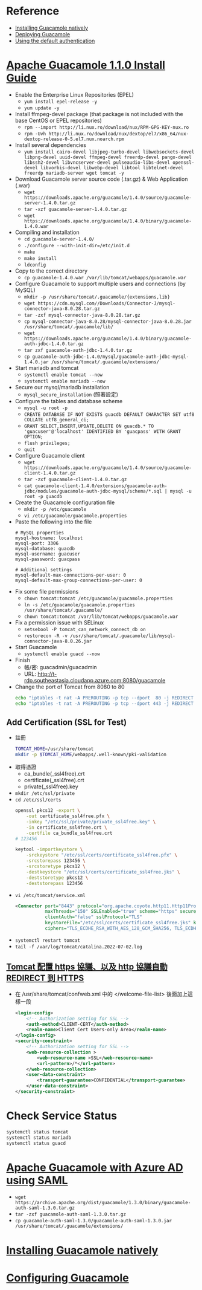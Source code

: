# Reference
- [Installing Guacamole natively](https://guacamole.apache.org/doc/1.4.0/gug/installing-guacamole.html)
- [Deploying Guacamole](https://guacamole.apache.org/doc/gug/installing-guacamole.html#deploying-guacamole)
- [Using the default authentication](https://guacamole.apache.org/doc/1.4.0/gug/configuring-guacamole.html#basic-auth)

# [Apache Guacamole 1.1.0 Install Guide](https://www.byteprotips.com/post/apache-guacamole-1-1-0-install-guide)
- Enable the Enterprise Linux Repositories (EPEL)
    - `yum install epel-release -y`
    - `yum update -y`
- Install ffmpeg-devel package (that package is not included with the base CentOS or EPEL repositories)
    - `rpm --import http://li.nux.ro/download/nux/RPM-GPG-KEY-nux.ro`
    - `rpm -Uvh http://li.nux.ro/download/nux/dextop/el7/x86_64/nux-dextop-release-0-5.el7.nux.noarch.rpm`
- Install several dependencies
    - `yum install cairo-devel libjpeg-turbo-devel libwebsockets-devel libpng-devel uuid-devel ffmpeg-devel freerdp-devel pango-devel libssh2-devel libvncserver-devel pulseaudio-libs-devel openssl-devel libvorbis-devel libwebp-devel libtool libtelnet-devel freerdp mariadb-server wget tomcat -y`
- Download Guacamole server source code (.tar.gz) & Web Application (.war)
    - `wget https://downloads.apache.org/guacamole/1.4.0/source/guacamole-server-1.4.0.tar.gz`
    - `tar -xzf guacamole-server-1.4.0.tar.gz`
    - `wget https://downloads.apache.org/guacamole/1.4.0/binary/guacamole-1.4.0.war`
- Compiling and installation
    - `cd guacamole-server-1.4.0/`
    - `./configure --with-init-dir=/etc/init.d`
    - `make`
    - `make install`
    - `ldconfig`
- Copy to the correct directory
    - `cp guacamole-1.4.0.war /var/lib/tomcat/webapps/guacamole.war`
- Configure Guacamole to support multiple users and connections (by MySQL)
    - `mkdir -p /usr/share/tomcat/.guacamole/{extensions,lib}`
    - `wget https://cdn.mysql.com//Downloads/Connector-J/mysql-connector-java-8.0.28.tar.gz`
    - `tar -zxf mysql-connector-java-8.0.28.tar.gz`
    - `cp mysql-connector-java-8.0.28/mysql-connector-java-8.0.28.jar /usr/share/tomcat/.guacamole/lib/`
    - `wget https://downloads.apache.org/guacamole/1.4.0/binary/guacamole-auth-jdbc-1.4.0.tar.gz`
    - `tar zxf guacamole-auth-jdbc-1.4.0.tar.gz`
    - `cp guacamole-auth-jdbc-1.4.0/mysql/guacamole-auth-jdbc-mysql-1.4.0.jar /usr/share/tomcat/.guacamole/extensions/`
- Start mariadb and tomcat
    - `systemctl enable tomcat --now`
    - `systemctl enable mariadb --now`
- Secure our mysql/mariadb installation
    - `mysql_secure_installation` (照著設定)
- Configure the tables and database scheme
    - `mysql -u root -p`
    - `CREATE DATABASE IF NOT EXISTS guacdb DEFAULT CHARACTER SET utf8 COLLATE utf8_general_ci;`
    - `GRANT SELECT,INSERT,UPDATE,DELETE ON guacdb.* TO 'guacuser'@'localhost' IDENTIFIED BY 'guacpass' WITH GRANT OPTION;`
    - `flush privileges;`
    - `quit`
- Configure Guacamole client
    - `wget https://downloads.apache.org/guacamole/1.4.0/source/guacamole-client-1.4.0.tar.gz`
    - `tar -zxf guacamole-client-1.4.0.tar.gz`
    - `cat guacamole-client-1.4.0/extensions/guacamole-auth-jdbc/modules/guacamole-auth-jdbc-mysql/schema/*.sql | mysql -u root -p guacdb`
- Create the Guacamole configuration file
    - `mkdir -p /etc/guacamole`
    - `vi /etc/guacamole/guacamole.properties`
- Paste the following into the file
    ```properties
    # MySQL properties
    mysql-hostname: localhost
    mysql-port: 3306
    mysql-database: guacdb
    mysql-username: guacuser
    mysql-password: guacpass

    # Additional settings
    mysql-default-max-connections-per-user: 0
    mysql-default-max-group-connections-per-user: 0
    ```
- Fix some file permissions
    - `chown tomcat:tomcat /etc/guacamole/guacamole.properties`
    - `ln -s /etc/guacamole/guacamole.properties /usr/share/tomcat/.guacamole/`
    - `chown tomcat:tomcat /var/lib/tomcat/webapps/guacamole.war`
- Fix a permission issue with SELinux
    - `setsebool -P tomcat_can_network_connect_db on`
    - `restorecon -R -v /usr/share/tomcat/.guacamole/lib/mysql-connector-java-8.0.26.jar`
- Start Guacamole
    - `systemctl enable guacd --now`
- Finish
    - 帳/密: guacadmin/guacadmin
    - URL: http://t-rdp.southeastasia.cloudapp.azure.com:8080/guacamole
- Change the port of Tomcat from 8080 to 80
    ```bash
    echo "iptables -t nat -A PREROUTING -p tcp --dport  80 -j REDIRECT --to-port 8080" >> /etc/rc.local
    echo "iptables -t nat -A PREROUTING -p tcp --dport 443 -j REDIRECT --to-port 8443" >> /etc/rc.local
    ```

## Add Certification (SSL for Test)
- 註冊
    ```bash
    TOMCAT_HOME=/usr/share/tomcat
    mkdir -p $TOMCAT_HOME/webapps/.well-known/pki-validation
    ```
- 取得憑證
    - ca_bundle(_ssl4free).crt
    - certificate(_ssl4free).crt
    - private(_ssl4free).key
- `mkdir /etc/ssl/private`
- `cd /etc/ssl/certs`
    ```bash
    openssl pkcs12 -export \
        -out certificate_ssl4free.pfx \
        -inkey "/etc/ssl/private/private_ssl4free.key" \
        -in certificate_ssl4free.crt \
        -certfile ca_bundle_ssl4free.crt
    # 123456
    ```
    ```bash
    keytool -importkeystore \
        -srckeystore "/etc/ssl/certs/certificate_ssl4free.pfx" \
        -srcstorepass 123456 \
        -srcstoretype pkcs12 \
        -destkeystore "/etc/ssl/certs/certificate_ssl4free.jks" \
        -deststoretype pkcs12 \
        -deststorepass 123456
    ```
- `vi /etc/tomcat/service.xml`
    ```xml
    <Connector port="8443" protocol="org.apache.coyote.http11.Http11Protocol"
               maxThreads="150" SSLEnabled="true" scheme="https" secure="true"
               clientAuth="false" sslProtocol="TLS"
               keystoreFile="/etc/ssl/certs/certificate_ssl4free.jks" keystorePass="123456"
               ciphers="TLS_ECDHE_RSA_WITH_AES_128_GCM_SHA256, TLS_ECDHE_RSA_WITH_AES_256_GCM_SHA384" />
    ```
- `systemctl restart tomcat`
- `tail -f /var/log/tomcat/catalina.2022-07-02.log`

## [Tomcat 配置 https 協議、以及 http 協議自動 REDIRECT 到 HTTPS](https://www.796t.com/content/1546493424.html)
- 在 /usr/share/tomcat/confweb.xml 中的 <\/welcome-file-list> 後面加上這樣一段
    ```xml
    <login-config>
        <!-- Authorization setting for SSL -->
        <auth-method>CLIENT-CERT</auth-method>
        <realm-name>Client Cert Users-only Area</realm-name>
    </login-config>
    <security-constraint>
        <!-- Authorization setting for SSL -->
        <web-resource-collection >
            <web-resource-name >SSL</web-resource-name>
            <url-pattern>/*</url-pattern>
        </web-resource-collection>
        <user-data-constraint>
            <transport-guarantee>CONFIDENTIAL</transport-guarantee>
        </user-data-constraint>
    </security-constraint>
    ```

# Check Service Status
```bash
systemctl status tomcat
systemctl status mariadb
systemctl status guacd
```

# [Apache Guacamole with Azure AD using SAML](https://sintax.medium.com/apache-guacamole-with-azure-ad-using-saml-5d890c7e08bf)
- `wget https://archive.apache.org/dist/guacamole/1.3.0/binary/guacamole-auth-saml-1.3.0.tar.gz`
- `tar -zxf guacamole-auth-saml-1.3.0.tar.gz`
- `cp guacamole-auth-saml-1.3.0/guacamole-auth-saml-1.3.0.jar /usr/share/tomcat/.guacamole/extensions/`

# [Installing Guacamole natively](https://guacamole.apache.org/doc/1.4.0/gug/installing-guacamole.html)

# [Configuring Guacamole](https://guacamole.apache.org/doc/gug/configuring-guacamole.html#configuring-guacamole)